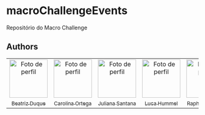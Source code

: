 # macroChallengeEvents
Repositório do Macro Challenge 
## Authors
 <table>
   <tr>
     <td align="center">
       <a href="https://github.com/biaduque">
         <img src="https://avatars.githubusercontent.com/u/53840501?v=4" height="auto" width="100" style="corner-radius:50%" alt="Foto de perfil"/<br>
         <sub>
           <br> 
           Beatriz Duque 
           </br>
         </sub>
       </a>
     </td>
          <td align="center">
       <a href="https://github.com/cahhortega">
         <img src="https://avatars.githubusercontent.com/u/70045652?v=4" height="auto" width="100" style="corner-radius:50%" alt="Foto de perfil"/<br>
         <sub>
           <br> 
           Carolina Ortega 
           </br>
         </sub>
       </a>
     </td>
     <td align="center">
       <a href="https://github.com/julianagsantana">
         <img src="https://avatars.githubusercontent.com/u/83611313?v=4" height="auto" width="100" style="corner-radius:50%" alt="Foto de perfil"/<br>
         <sub>
           <br>
           Juliana Santana 
           </br>
         </sub>
       </a>
     </td>
     <td align="center">
       <a href="https://github.com/Lugaba">
         <img src="https://avatars.githubusercontent.com/u/49925583?v=4" height="auto" width="100" style="corner-radius:50%" alt="Foto de perfil"/<br>
         <sub>
           <br> 
           Luca Hummel 
           </br>
         </sub>
       </a>
     </td>
     <td align="center">
       <a href="https://github.com/raphaelalkamim">
         <img src="https://avatars.githubusercontent.com/u/83611337?v=4" height="auto" width="100" style="corner-radius:50%" alt="Foto de perfil"/<br>
         <sub>
           <br> 
           Rapha Alkamim 
           </br>
         </sub>
       </a>
     </td>
    </tr>
 </table>
